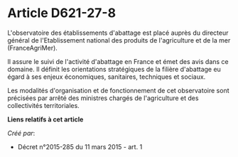 # Article D621-27-8

L'observatoire des établissements d'abattage est placé auprès du directeur général de l'Etablissement national des produits
de l'agriculture et de la mer (FranceAgriMer). 

Il assure le suivi de l'activité d'abattage en France et émet des avis dans ce domaine. Il définit les orientations
stratégiques de la filière d'abattage eu égard à ses enjeux économiques, sanitaires, techniques et sociaux. 

Les modalités d'organisation et de fonctionnement de cet observatoire sont précisées par arrêté des ministres chargés de
l'agriculture et des collectivités territoriales.

**Liens relatifs à cet article**

_Créé par_:

  - Décret n°2015-285 du 11 mars 2015 - art. 1
